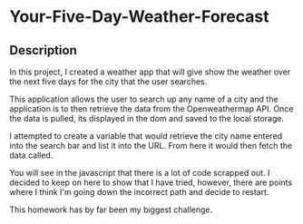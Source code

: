 # Your-Five-Day-Weather-Forecast

## Description

In this project, I created a weather app that will give show the weather over the next five days for the city that the user searches. 

This application allows the user to search up any name of a city and the application is to then retrieve the data from the Openweathermap API. Once the data is pulled, its displayed in the dom and saved to the local storage. 

I attempted to create a variable that would retrieve the city name entered into the search bar and list it into the URL. From here it would then fetch the data called. 

You will see in the javascript that there is a lot of code scrapped out. I decided to keep on here to show that I have tried, however, there are points where I think I'm going down the incorrect path and decide to restart.

This homework has by far been my biggest challenge. 

